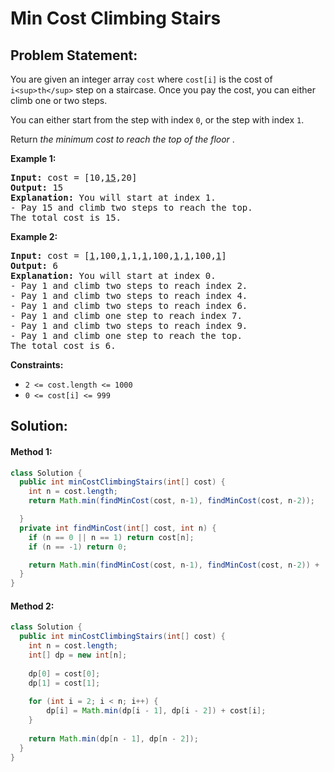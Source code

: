 # Min Cost Climbing Stairs

## Problem Statement:

You are given an integer array `cost` where `cost[i]` is the cost of `i<sup>th</sup>` step on a staircase. Once you pay the cost, you can either climb one or two steps.

You can either start from the step with index `0`, or the step with index `1`.

Return  *the minimum cost to reach the top of the floor* .

**Example 1:**

<pre><strong>Input:</strong> cost = [10,<u>15</u>,20]
<strong>Output:</strong> 15
<strong>Explanation:</strong> You will start at index 1.
- Pay 15 and climb two steps to reach the top.
The total cost is 15.
</pre>

**Example 2:**

<pre><strong>Input:</strong> cost = [<u>1</u>,100,<u>1</u>,1,<u>1</u>,100,<u>1</u>,<u>1</u>,100,<u>1</u>]
<strong>Output:</strong> 6
<strong>Explanation:</strong> You will start at index 0.
- Pay 1 and climb two steps to reach index 2.
- Pay 1 and climb two steps to reach index 4.
- Pay 1 and climb two steps to reach index 6.
- Pay 1 and climb one step to reach index 7.
- Pay 1 and climb two steps to reach index 9.
- Pay 1 and climb one step to reach the top.
The total cost is 6.
</pre>

**Constraints:**

* `2 <= cost.length <= 1000`
* `0 <= cost[i] <= 999`

## Solution:

#### Method 1:

```java
class Solution {
  public int minCostClimbingStairs(int[] cost) {
    int n = cost.length;
    return Math.min(findMinCost(cost, n-1), findMinCost(cost, n-2));

  }
  private int findMinCost(int[] cost, int n) {
    if (n == 0 || n == 1) return cost[n];
    if (n == -1) return 0;

    return Math.min(findMinCost(cost, n-1), findMinCost(cost, n-2)) + (n == cost.length ? 0 : cost[n]);
  }
}
```

#### Method 2:

```java
class Solution {
  public int minCostClimbingStairs(int[] cost) {
    int n = cost.length;
    int[] dp = new int[n];
  
    dp[0] = cost[0];
    dp[1] = cost[1];
  
    for (int i = 2; i < n; i++) {
        dp[i] = Math.min(dp[i - 1], dp[i - 2]) + cost[i];
    }
  
    return Math.min(dp[n - 1], dp[n - 2]);
  }
}
```
